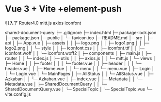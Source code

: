 # Vue 3 + Vite +element-push
引入了
Router4.0
mitt.js
axios
iconfont

shared-document-query
├─ .gitignore
├─ index.html
├─ package-lock.json
├─ package.json
├─ public
│  └─ favicon.ico
├─ README.md
├─ src
│  ├─ api
│  ├─ App.vue
│  ├─ assets
│  │  ├─ logo.png
│  │  ├─ logo1.png
│  │  ├─ logo2.png
│  │  └─ style
│  │     ├─ iconfont.css
│  │     ├─ iconfont.ttf
│  │     ├─ iconfont.woff
│  │     └─ iconfont.woff2
│  ├─ components
│  ├─ main.js
│  ├─ router
│  │  └─ index.js
│  ├─ utils
│  │  ├─ axios.js
│  │  └─ mitt.js
│  └─ views
│     ├─ Home
│     │  ├─ footer
│     │  │  └─ footer.vue
│     │  ├─ header
│     │  │  └─ header.vue
│     │  ├─ Home.vue
│     │  └─ menu
│     │     └─ menu.vue
│     ├─ Login
│     │  └─ Login.vue
│     └─ MainPages
│        ├─ AllStatus
│        │  └─ AllStatus.vue
│        ├─ Azkaban
│        │  └─ Azkaban.vue
│        ├─ index.vue
│        ├─ Metadata
│        │  └─ Metadata.vue
│        ├─ SharedDocumentQuery
│        │  └─ SharedDocumentQuery.vue
│        └─ SpecialTopic
│           └─ SpecialTopic.vue
└─ vite.config.js

